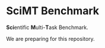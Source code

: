 # SciMT Benchmark

**Sci**entific **M**ulti-**T**ask Benchmark.

We are preparing for this repository.
